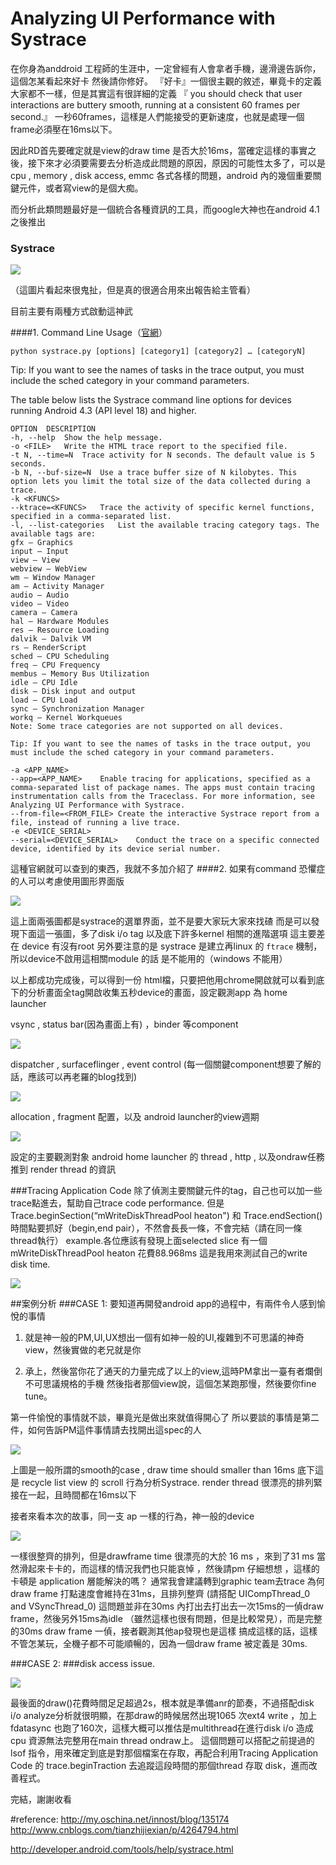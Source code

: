 # Analyzing UI Performance with Systrace

在你身為anddroid 工程師的生涯中，一定曾經有人會拿者手機，邊滑邊告訴你，這個怎某看起來好卡
然後請你修好。
『好卡』一個很主觀的敘述，畢竟卡的定義大家都不一樣，但是其實這有很詳細的定義
『 you should check that user interactions are buttery smooth, running at a consistent 60 frames per second.』
一秒60frames，這樣是人們能接受的更新速度，也就是處理一個frame必須壓在16ms以下。


因此RD首先要確定就是view的draw time 是否大於16ms，當確定這樣的事實之後，接下來才必須要需要去分析造成此問題的原因，原因的可能性太多了，可以是cpu , memory , disk access, emmc 各式各樣的問題，android 內的幾個重要關鍵元件，或者寫view的是個大痴。

而分析此類問題最好是一個統合各種資訊的工具，而google大神也在android 4.1 之後推出


### Systrace

![](./images/overview.png)

（這圖片看起來很鬼扯，但是真的很適合用來出報告給主管看）

目前主要有兩種方式啟動這神武

####1. Command Line Usage（[官網](http://developer.android.com/tools/help/systrace.html#options)）

```
python systrace.py [options] [category1] [category2] … [categoryN]
```
Tip: If you want to see the names of tasks in the trace output, you must include the sched category in your command parameters.

The table below lists the Systrace command line options for devices running Android 4.3 (API level 18) and higher.
```
OPTION	DESCRIPTION
-h, --help	Show the help message.
-o <FILE>	Write the HTML trace report to the specified file.
-t N, --time=N	Trace activity for N seconds. The default value is 5 seconds.
-b N, --buf-size=N	Use a trace buffer size of N kilobytes. This option lets you limit the total size of the data collected during a trace.
-k <KFUNCS>
--ktrace=<KFUNCS>	Trace the activity of specific kernel functions, specified in a comma-separated list.
-l, --list-categories	List the available tracing category tags. The available tags are:
gfx – Graphics
input – Input
view – View
webview – WebView
wm – Window Manager
am – Activity Manager
audio – Audio
video – Video
camera – Camera
hal – Hardware Modules
res – Resource Loading
dalvik – Dalvik VM
rs – RenderScript
sched – CPU Scheduling
freq – CPU Frequency
membus – Memory Bus Utilization
idle – CPU Idle
disk – Disk input and output
load – CPU Load
sync – Synchronization Manager
workq – Kernel Workqueues
Note: Some trace categories are not supported on all devices.

Tip: If you want to see the names of tasks in the trace output, you must include the sched category in your command parameters.

-a <APP_NAME>
--app=<APP_NAME>	Enable tracing for applications, specified as a comma-separated list of package names. The apps must contain tracing instrumentation calls from the Traceclass. For more information, see Analyzing UI Performance with Systrace.
--from-file=<FROM_FILE>	Create the interactive Systrace report from a file, instead of running a live trace.
-e <DEVICE_SERIAL>
--serial=<DEVICE_SERIAL>	Conduct the trace on a specific connected device, identified by its device serial number.
```
這種官網就可以查到的東西，我就不多加介紹了
####2. 如果有command 恐懼症的人可以考慮使用圖形界面版

![](./images/root.png)


這上面兩張圖都是systrace的選單界面，並不是要大家玩大家來找碴
而是可以發現下面這一張圖，多了disk i/o tag  以及底下許多kernel 相關的進階選項
這主要差在 device 有沒有root
另外要注意的是 systrace 是建立再linux 的 `ftrace` 機制，所以device不啟用這相關module 的話
是不能用的（windows 不能用）

以上都成功完成後，可以得到一份 html檔，只要把他用chrome開啟就可以看到底下的分析畫面全tag開啟收集五秒device的畫面，設定觀測app 為 home launcher

vsync , status bar(因為畫面上有) ，binder 等component

![](./images/all_1.png)

dispatcher , surfaceflinger , event control (每一個關鍵component想要了解的話，應該可以再老羅的blog找到)


![](./images/all_2.png)

allocation , fragment 配置，以及 android launcher的view週期

![](./images/all_4.png)

設定的主要觀測對象 android home launcher 的 thread , http , 以及ondraw任務推到 render thread 的資訊

###Tracing Application Code
除了偵測主要關鍵元件的tag，自己也可以加一些trace點進去，幫助自己trace code performance.
但是Trace.beginSection(“mWriteDiskThreadPool heaton") 和 Trace.endSection()
時間點要抓好（begin,end pair），不然會長長一條，不會完結（請在同一條thread執行）
example.各位應該有發現上面selected slice 有一個  mWriteDiskThreadPool heaton 花費88.968ms
這是我用來測試自己的write disk time.


![](./images/all_5.png)

##案例分析
###CASE 1:
要知道再開發android app的過程中，有兩件令人感到愉悅的事情

1. 就是神一般的PM,UI,UX想出一個有如神一般的UI,複雜到不可思議的神奇view，然後實做的老兄就是你

2. 承上，然後當你花了通天的力量完成了以上的view,這時PM拿出一臺有者爛倒不可思議規格的手機
然後指者那個view說，這個怎某跑那慢，然後要你fine tune。

第一件愉悅的事情就不談，畢竟光是做出來就值得開心了
所以要談的事情是第二件，如何告訴PM這件事情請去找開出這spec的人

![](./images/normal.jpg)

上圖是一般所謂的smooth的case , draw time should smaller than 16ms
底下這是 recycle list view 的 scroll 行為分析Systrace.
render thread 很漂亮的排列緊接在一起，且時間都在16ms以下

接者來看本次的故事，同一支 ap 一樣的行為，神一般的device

![](./images/unnormal.jpg)

一樣很整齊的排列，但是drawframe time 很漂亮的大於 16 ms ，來到了31 ms
當然滑起來卡卡的，而這樣的情況我們也只能哀悼 ，然後請pm 仔細想想
，這樣的卡頓是 application 層能解決的嗎？
通常我會建議轉到graphic team去trace 為何draw frame 打點速度會維持在31ms，且排列整齊
(請搭配 UICompThread_0 and VSyncThread_0)
這問題並非在30ms 內打出去打出去一次15ms的一偵draw frame，然後另外15ms為idle
（雖然這樣也很有問題，但是比較常見），而是完整的30ms draw frame 一偵，接者觀測其他ap發現也是這樣
搞成這樣的話，這樣不管怎某玩，全機子都不可能順暢的，因為一個draw frame 被定義是 30ms.

###CASE 2:
###disk access issue.


![](./images/systrace_disk_busy.png)

最後面的draw()花費時間足足超過2s，根本就是準備anr的節奏，不過搭配disk i/o analyze分析就很明顯，在那draw的時候居然出現1065 次ext4 write ，加上 fdatasync 也跑了160次，這樣大概可以推估是multithread在進行disk i/o 造成cpu 資源無法完整用在main thread ondraw上。
這個問題可以搭配之前提過的 lsof 指令，用來確定到底是對那個檔案在存取，再配合利用Tracing Application Code 的 trace.beginTraction 去追蹤這段時間的那個thread 存取 disk，進而改善程式。

完結，謝謝收看

#reference:
http://my.oschina.net/innost/blog/135174
http://www.cnblogs.com/tianzhijiexian/p/4264794.html

http://developer.android.com/tools/help/systrace.html
